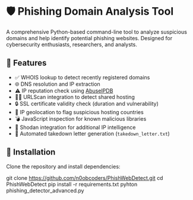 # 🛡️ Phishing Domain Analysis Tool

A comprehensive Python-based command-line tool to analyze suspicious domains and help identify potential phishing websites. Designed for cybersecurity enthusiasts, researchers, and analysts.

## 🚀 Features

- ✅ WHOIS lookup to detect recently registered domains
- 🌐 DNS resolution and IP extraction
- ⚠️ IP reputation check using [AbuseIPDB](https://www.abuseipdb.com/)
- 🕵️‍♂️ URLScan integration to detect shared hosting
- 🔒 SSL certificate validity check (duration and vulnerability)
- 📍 IP geolocation to flag suspicious hosting countries
- 💣 JavaScript inspection for known malicious libraries
- 🧠 Shodan integration for additional IP intelligence
- 📝 Automated takedown letter generation (`takedown_letter.txt`)

## 🔧 Installation

Clone the repository and install dependencies:


git clone https://github.com/n0obcoders/PhishWebDetect.git
cd PhishWebDetect
pip install -r requirements.txt
pyhton phishing_detector_advanced.py
